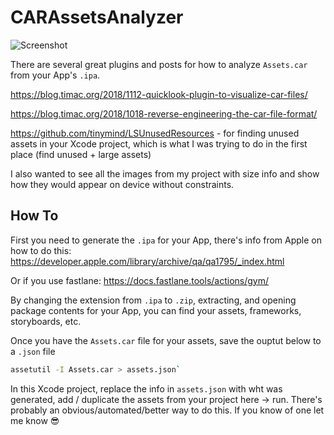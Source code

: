 # CARAssetsAnalyzer

![Screenshot](https://github.com/longhorn499/CARAssetsAnalyzer/raw/master/screenshot.png)  

There are several great plugins and posts for how to analyze `Assets.car` from your App's `.ipa`.

https://blog.timac.org/2018/1112-quicklook-plugin-to-visualize-car-files/

https://blog.timac.org/2018/1018-reverse-engineering-the-car-file-format/

https://github.com/tinymind/LSUnusedResources - for finding unused assets in your Xcode project, which is what I was trying to do in the first place (find unused + large assets)

I also wanted to see all the images from my project with size info and show how they would appear on device without constraints.

## How To

First you need to generate the `.ipa` for your App, there's info from Apple on how to do this: https://developer.apple.com/library/archive/qa/qa1795/_index.html

Or if you use fastlane: https://docs.fastlane.tools/actions/gym/

By changing the extension from `.ipa` to `.zip`, extracting, and opening package contents for your App, you can find your assets, frameworks, storyboards, etc.

Once you have the `Assets.car` file for your assets, save the ouptut below to a `.json` file

```sh
assetutil -I Assets.car > assets.json`
```

In this Xcode project, replace the info in `assets.json` with wht was generated, add / duplicate the assets from your project here -> run. There's probably an obvious/automated/better way to do this. If you know of one let me know :sunglasses:
